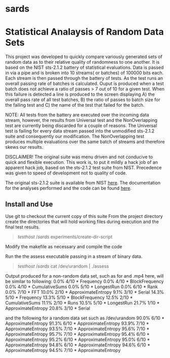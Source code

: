 # sards
Statistical Analaysis of Random Data Sets
=========================================

This project was developed to quickly compare variously generated sets of random data as to their relative quality of randomness to one another. It is based on the NIST sts-2.1.2 battery of statistical evaluations.  Data is passed in via a pipe and is broken into 10 streams( or batches) of 100000 bits each.  Each stream is then passed through the battery of tests.  As the test runs an overall passing rate of batches is calculated.  Ouput is produced when a test batch does not achieve a ratio of passes > 7 out of 10 for a given test. When this failure is detected a line is produced to the screen displaying A) the overall pass rate of all test batches, B) the ratio of passes to batch size for the failing test and C) the name of the test that failed for the batch. 

NOTE:  All tests from the battery are executed over the incoming data stream, however, the results from Universal test and the NonOverlapping test are currently being discarded for a couple of reasons.  The Universal test is failing for every data stream passed into the unmodified sts-2.1.2 suite and consequently our modification.  The NonOverlapping test produces multiple evaluations over the same batch of streams and therefore skews our results.

DISCLAIMER!   The original suite was menu driven and not conducive to quick and flexible execution. This work is, to put it mildly a hack job of an apparent hack job, based on the sts-2.1.2 test suite from NIST.  Precedence was given to speed of development not to quality of code.  

The original sts-2.1.2 suite is available from NIST [here](http://csrc.nist.gov/groups/ST/toolkit/rng/documentation_software.html). 
The documentation for the analyses performed and the code can be found [here](http://csrc.nist.gov/publications/nistpubs/800-22-rev1a/SP800-22rev1a.pdf).




Install and Use
---------------
Use git to checkout the current copy of this suite
From the project directory create the directories that will hold working files during execution and the final test results.

> $testhost ~/sards$ experiments/create-dir-script

Modify the makefile as necessary and compile the code

Run the the assess executable passing in a stream of binary data.
> $testhost ~/sards$ cat /dev/urandom | ./assess

Output produced for a non-random data set, such as for and .mp4 here, will be similar to following:
 0.0%     4/10   *  Frequency
 0.0%     4/10   *  BlockFrequency
 0.0%     4/10   *  CumulativeSums
 0.0%     5/10   *  LongestRun
 0.0%     6/10   *  Rank
 0.0%     7/10   *  FFT
 10.0%     2/10   *  ApproximateEntropy
 9.1%     3/10   *  Serial
 14.3%     5/10   *  Frequency
 13.3%     5/10   *  BlockFrequency
 12.5%     2/10   *  CumulativeSums
 11.1%     2/10   *  Runs
 10.5%     5/10   *  LongestRun
 21.7%     1/10   *  ApproximateEntropy
 20.8%     3/10   *  Serial

and the following for a random data set such as /dev/urandom
 90.0%     6/10   *  ApproximateEntropy
 91.3%     6/10   *  ApproximateEntropy
 93.9%     7/10   *  ApproximateEntropy
 93.5%     7/10   *  ApproximateEntropy
 95.6%     7/10   *  ApproximateEntropy
 95.7%     7/10   *  ApproximateEntropy
 95.4%     6/10   *  ApproximateEntropy
 95.2%     6/10   *  ApproximateEntropy
 95.0%     6/10   *  ApproximateEntropy
 94.8%     6/10   *  ApproximateEntropy
 94.6%     6/10   *  ApproximateEntropy
 94.5%     7/10   *  ApproximateEntropy

